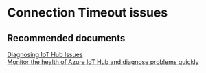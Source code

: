 <properties
	pageTitle="Connection Timeout issues"
	description="Connection Timeout issues"
	service="microsoft.iothub"
	resource="IoT Devices"
	authors="v-sapsax"
	displayOrder=""
	selfHelpType="generic"
	supportTopicIds="32596620"
	resourceTags=""
	productPesIds="15946"
	cloudEnvironments="public,BlackForest,Fairfax,Mooncake"
/>

# Connection Timeout issues

## **Recommended documents**
[Diagnosing IoT Hub Issues](https://github.com/Azure/iothub-diagnostics)<br>
[Monitor the health of Azure IoT Hub and diagnose problems quickly](https://docs.microsoft.com/en-us/azure/iot-hub/iot-hub-monitor-resource-health)
